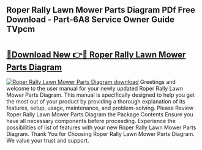 ## Roper Rally Lawn Mower Parts Diagram PDf Free Download - Part-6A8 Service Owner Guide TVpcm

# <h2><a href="http://dfjm9b.blite.top/?on=Roper+Rally+Lawn+Mower+Parts+Diagram">🔗Download New 👉🔴 Roper Rally Lawn Mower Parts Diagram</a></h2>

[![Roper Rally Lawn Mower Parts Diagram download](https://i.imgur.com/lujVjoI.png)](http://dfjm9b.blite.top/?on=Roper+Rally+Lawn+Mower+Parts+Diagram)
Greetings and welcome to the user manual for your newly updated Roper Rally Lawn Mower Parts Diagram. This manual is specifically designed to help you get the most out of your product by providing a thorough explanation of its features, setup, usage, maintenance, and problem-solving. Please Review Roper Rally Lawn Mower Parts Diagram the Package Contents Ensure you have all necessary components before proceeding. Experience the possibilities of list of features with your new Roper Rally Lawn Mower Parts Diagram. Thank You for Choosing Roper Rally Lawn Mower Parts Diagram. We value your trust and support.
